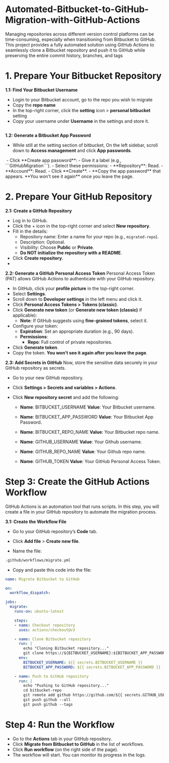 # Automated-Bitbucket-to-GitHub-Migration-with-GitHub-Actions
Managing repositories across different version control platforms can be time-consuming, especially when transitioning from Bitbucket to GitHub. This project provides a fully automated solution using GitHub Actions to seamlessly clone a Bitbucket repository and push it to GitHub while preserving the entire commit history, branches, and tags

# 1. Prepare Your Bitbucket Repository

**1.1: Find Your Bitbucket Username**
- Login to your Bitbucket account, go to the repo you wish to  migrate
- Copy the **repo name**
- In the top-right corner, click the **setting** icon > **personal bitbucket** setting
- Copy your username under **Username** in the settings and store it.

<image>

**1.2: Generate a Bitbucket App Password**
- While still at the setting section of bitbucket, On the left sidebar, scroll down to **Access management** and click **App passwords**.
<image>
- Click **Create app password**:
  - Give it a label (e.g., ```GitHubMigration```).
  - Select these permissions:
    - **Repository**: Read.
    - **Account**: Read.
- Click **Create**.
- **Copy the app password** that appears. **You won’t see it again** once you leave the page.

# 2. Prepare Your GitHub Repository

**2.1: Create a GitHub Repository**
- Log in to GitHub.
- Click the + icon in the top-right corner and select **New repository**.
- Fill in the details:
  - Repository name: Enter a name for your repo (e.g., ```migrated-repo```).
  - Description: Optional.
  - Visibility: Choose **Public** or **Private**.
  - **Do NOT initialize the repository with a README**.
- Click **Create repository**.
- 

**2.2: Generate a GitHub Personal Access Token**
 Personal Access Token (PAT) allows GitHub Actions to authenticate with your GitHub repository.

- In GitHub, click your **profile picture** in the top-right corner.
- Select **Settings**.
- Scroll down to **Developer settings** in the left menu and click it.
- Click **Personal Access Tokens > Tokens (classic)**.
- Click **Generate new token** (or **Generate new token (classic)** if applicable):
  - **Note**: If GitHub suggests using  **fine-grained tokens**, select it.
- Configure your token:
  - **Expiration**: Set an appropriate duration (e.g., 90 days).
  - **Permissions**:
    - **Repo**: Full control of private repositories.
- Click **Generate token**.
- Copy the token. **You won’t see it again after you leave the page**.

**2.3: Add Secrets in GitHub**
Now, store the sensitive data securely in your GitHub repository as secrets.

- Go to your new GitHub repository.

- Click **Settings > Secrets and variables > Actions**.

- Click **New repository secret** and add the following:

  - **Name**: BITBUCKET_USERNAME
    **Value**: Your Bitbucket username.
  
  - **Name**: BITBUCKET_APP_PASSWORD
    **Value**: Your Bitbucket App Password.

  - **Name**: BITBUCKET_REPO_NAME
    **Value**: Your Bitbucket repo name.
    
  - **Name**: GITHUB_USERNAME
    **Value**: Your Github username.
    
  - **Name**: GITHUB_REPO_NAME
    **Value**: Your Github repo name.
  
  - **Name**: GITHUB_TOKEN
    **Value**: Your GitHub Personal Access Token.

# Step 3: Create the GitHub Actions Workflow
GitHub Actions is an automation tool that runs scripts. In this step, you will create a file in your GitHub repository to automate the migration process.

**3.1: Create the Workflow File**

- Go to your GitHub repository’s **Code** tab.

- Click **Add file** > **Create new file**.

- Name the file:

```bash
.github/workflows/migrate.yml
```
- Copy and paste this code into the file:

```yml
name: Migrate Bitbucket to GitHub

on:
  workflow_dispatch:

jobs:
  migrate:
    runs-on: ubuntu-latest

    steps:
    - name: Checkout repository
      uses: actions/checkout@v3

    - name: Clone Bitbucket repository
      run: |
        echo "Cloning Bitbucket repository..."
        git clone https://${BITBUCKET_USERNAME}:${BITBUCKET_APP_PASSWORD}@bitbucket.org/${{ secrets.BITBUCKET_USERNAME }}/${{ secrets.BITBUCKET_REPO_NAME }}.git bitbucket-repo
      env:
        BITBUCKET_USERNAME: ${{ secrets.BITBUCKET_USERNAME }}
        BITBUCKET_APP_PASSWORD: ${{ secrets.BITBUCKET_APP_PASSWORD }}

    - name: Push to GitHub repository
      run: |
        echo "Pushing to GitHub repository..."
        cd bitbucket-repo
        git remote add github https://github.com/${{ secrets.GITHUB_USERNAME }}/${{ secrets.GITHUB_REPO_NAME }}.git
        git push github --all
        git push github --tags
```

# Step 4: Run the Workflow
- Go to the **Actions** tab in your GitHub repository.
- Click **Migrate from Bitbucket to GitHub** in the list of workflows.
- Click **Run workflow** (on the right side of the page).
- The workflow will start. You can monitor its progress in the logs.




